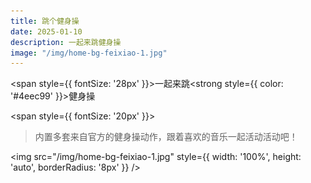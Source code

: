 ```yaml
---
title: 跳个健身操
date: 2025-01-10
description: 一起来跳健身操
image: "/img/home-bg-feixiao-1.jpg"
---
```


<!-- truncate -->

<span style={{ fontSize: '28px' }}>一起来跳<strong style={{ color: '#4eec99' }}>健身操</strong></span>

<span style={{ fontSize: '20px' }}>
> 内置多套来自官方的健身操动作，跟着喜欢的音乐一起活动活动吧！
</span>

<img
src="/img/home-bg-feixiao-1.jpg"
style={{ width: '100%', height: 'auto', borderRadius: '8px' }}
/>

